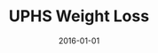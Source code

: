 ---
title: UPHS Weight Loss
articlename: >-
  Premium-Based Financial Incentives Did Not Promote Workplace Weight Loss In A 2013-15 Study.
date: 2016-01-01
summary: >-
  The apparent failure of the incentives to promote weight loss suggests that employers that encourage weight reduction through workplace wellness programs should test alternatives to the conventional premium adjustment approach by using alternative incentive designs, larger incentives, or both.
authors: >-
  Mitesh S. Patel, David A. Asch, Andrea B. Troxel, Michele Fletcher, Rosemary Osman-Koss, Jennifer Brady, Lisa Wesby, Victoria Hilbert, Jingsan Zhu, Wenli Wang, and Kevin G. Volpp
source: 'http://content.healthaffairs.org/content/35/1/71.long'
journal: Health Aff
---